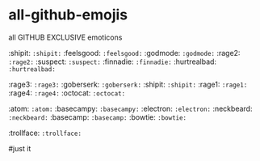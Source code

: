 # all-github-emojis
all GITHUB EXCLUSIVE emoticons

:shipit: `:shipit:`
:feelsgood: `:feelsgood:`
:godmode: `:godmode:`
:rage2: `:rage2:`
:suspect: `:suspect:`
:finnadie: `:finnadie:`
:hurtrealbad: `:hurtrealbad:`

:rage3: `:rage3:`
:goberserk: `:goberserk:`
:shipit: `:shipit:`
:rage1: `:rage1:`
:rage4: `:rage4:`
:octocat: `:octocat:`

:atom: `:atom:`
:basecampy: `:basecampy:`
:electron: `:electron:`
:neckbeard: `:neckbeard:`
:basecamp: `:basecamp:`
:bowtie: `:bowtie:`

:trollface: `:trollface:`

#just it
